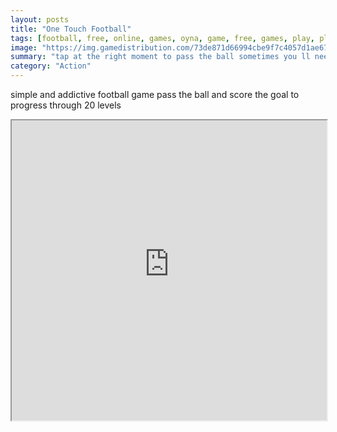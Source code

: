 ```yaml
---
layout: posts
title: "One Touch Football"
tags: [football, free, online, games, oyna, game, free, games, play, play, games]
image: "https://img.gamedistribution.com/73de871d66994cbe9f7c4057d1ae670a.jpg"
summary: "tap at the right moment to pass the ball sometimes you ll need to swerve the ball hold and drag then release  free online games oyna game free games play play games"
category: "Action"
---
```


simple and addictive football game pass the ball and score the goal to progress through 20 levels

<iframe width="100%" height="480px;" src="https://html5.gamedistribution.com/73de871d66994cbe9f7c4057d1ae670a/"></iframe>